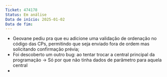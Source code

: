 ```yaml
---
Ticket: 474178
Status: Em análise
Data de início: 2025-01-02
Data de fim:
---
```

- Geovane pediu pra que eu adicione uma validação de ordenação no código das CPs, permitindo que seja enviado fora de ordem mas solicitando confirmação prévia;
- Foi descoberto um outro bug: ao tentar trocar a central principal da programação -> Só por que não tinha dados de parâmetro para aquela central
- 